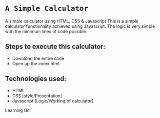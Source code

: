 # `A Simple Calculator`

A simple calculator using HTML, CSS & Javascript
This is a simple calculator functionality achieved using Javascript. The logic is very simple with the minimum lines of code possible.

## Steps to execute this calculator:

- Download the entire code
- Open up the index.html.

## Technologies used:

- HTML
- CSS [style/Presentation]
- Javascript [Logic/Working of calculator]

Learning Git
